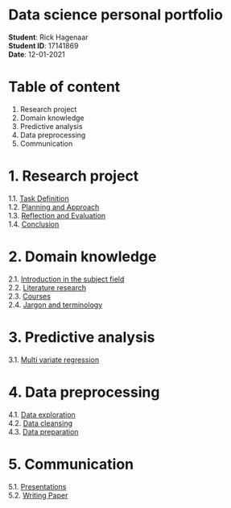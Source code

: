 <h1>Data science personal portfolio</h1>

**Student**: Rick Hagenaar<br/>
**Student ID**: 17141869<br/>
**Date**: 12-01-2021<br/>

<h1>Table of content</h1>

1. Research project
2. Domain knowledge
3. Predictive analysis
4. Data preprocessing
5. Communication


<h1>1. Research project</h1>

1.1. [Task Definition](https://github.com/Rikku77/datascience/blob/master/portfolio/research_project/task_definition.md)</br>
1.2. [Planning and Approach](https://github.com/Rikku77/datascience/blob/master/portfolio/research_project/planning.md)</br>
1.3. [Reflection and Evaluation](https://github.com/Rikku77/datascience/blob/master/portfolio/research_project/reflection_and_evaluation.md)</br>
1.4. [Conclusion](https://github.com/Rikku77/datascience/blob/master/portfolio/research_project/conclusion.md)</br>

<h1>2. Domain knowledge</h1>

2.1. [Introduction in the subject field](https://github.com/Rikku77/datascience/blob/master/portfolio/domain_knowledge/introduction_into_subjectfield.md)</br>
2.2. [Literature research](https://github.com/Rikku77/datascience/blob/master/portfolio/domain_knowledge/literature_research.md)</br>
2.3. [Courses](https://github.com/Rikku77/datascience/blob/master/portfolio/domain_knowledge/courses.md)</br>
2.4. [Jargon and terminology](https://github.com/Rikku77/datascience/blob/master/portfolio/domain_knowledge/jargon_and_terminology.md)</br>

<h1>3. Predictive analysis</h1>

3.1. [Multi variate regression](https://github.com/Rikku77/datascience/blob/master/portfolio/predictive_analysis/multivariate_lineair_regression.md)</br>

<h1>4. Data preprocessing</h1>

4.1. [Data exploration](https://github.com/Rikku77/datascience/blob/master/portfolio/data_preprocessing/data_exploration.md)</br>
4.2. [Data cleansing](https://github.com/Rikku77/datascience/blob/master/portfolio/data_preprocessing/data_cleansing.md)</br>
4.3. [Data preparation](https://github.com/Rikku77/datascience/blob/master/portfolio/data_preprocessing/data_preparation.md)</br>

<h1>5. Communication</h1>

5.1. [Presentations](https://github.com/Rikku77/datascience/blob/master/portfolio/communication/presentations.md)</br>
5.2. [Writing Paper](https://github.com/Rikku77/datascience/blob/master/portfolio/communication/writing_paper.md)
